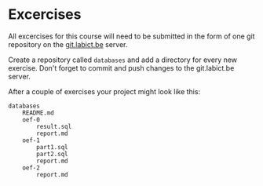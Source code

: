 # Excercises

All excercises for this course will need to be submitted in the form of one git repository on the [git.labict.be](https://git.labict.be) server.

Create a repository called `databases` and add a directory for every new exercise. Don't forget to commit and push changes to the git.labict.be server.

After a couple of exercises your project might look like this:

```
databases
    README.md
    oef-0 
        result.sql
        report.md
    oef-1
        part1.sql
        part2.sql
        report.md
    oef-2
        report.md
```

